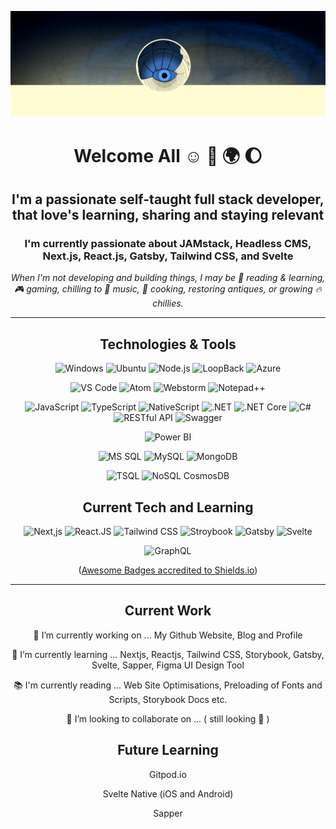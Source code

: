 <div align="center">

![Profile Background Image](./img/bg-gh-profile-dtro-devuk.png)

# Welcome All :relaxed: 🌝 🌍 🌔

## I'm a passionate self-taught full stack developer, that love's learning, sharing and staying relevant

### I'm currently passionate about JAMstack, Headless CMS, Next.js, React.js, Gatsby, Tailwind CSS, and Svelte

_When I'm not developing and building things, I may be :eyes: reading & learning, :video_game: gaming, chilling to :musical_note: music, :stew: cooking, restoring antiques, or growing :fire: chillies._

---

## Technologies & Tools

![Windows](https://img.shields.io/badge/OS-Windows-green)
![Ubuntu](https://img.shields.io/badge/OS-Ubuntu-green)
![Node.js](https://img.shields.io/badge/ServerFrameworks-Nodejs-green)
![LoopBack](https://img.shields.io/badge/ServerFrameworks-Loopback-green)
![Azure](https://img.shields.io/badge/Cloud-Azure-green)

![VS Code](https://img.shields.io/badge/Editor-VSCode-yellow)
![Atom](https://img.shields.io/badge/Editor-Atom-yellow)
![Webstorm](https://img.shields.io/badge/Editor-Webstorm-yellow)
![Notepad++](https://img.shields.io/badge/Editor-NotepadPlusPlus-yellow)

![JavaScript](https://img.shields.io/badge/Code-JavaScript-blue)
![TypeScript](https://img.shields.io/badge/Code-TypesScript-blue)
![NativeScript](https://img.shields.io/badge/Code-NativeScript-blue)
![.NET](https://img.shields.io/badge/Code-NET-blue)
![.NET Core](https://img.shields.io/badge/Code-NETCore-blue)
![C#](https://img.shields.io/badge/Code-CSharp-blue)
![RESTful API](https://img.shields.io/badge/Code-RESTful-blue)
![Swagger](https://img.shields.io/badge/Code-Swagger-blue)

![Power BI](https://img.shields.io/badge/Reporting-PowerBI-orange)

![MS SQL](https://img.shields.io/badge/Database-MSSQL-red)
![MySQL](https://img.shields.io/badge/Database-MySQL-red)
![MongoDB](https://img.shields.io/badge/Database-MongoDB-red)

![TSQL](https://img.shields.io/badge/SQL-TSQL-brightgreen)
![NoSQL CosmosDB](https://img.shields.io/badge/NoSQL-CosmosDB-brightgreen)

## Current Tech and Learning

![Next,js](https://img.shields.io/badge/Code-Nextjs-blue)
![React.JS](https://img.shields.io/badge/Code-Reactjs-blue)
![Tailwind CSS](https://img.shields.io/badge/Code-TailwindCSS-blue)
![Stroybook](https://img.shields.io/badge/Code-Storybook-blue)
![Gatsby](https://img.shields.io/badge/Code-Gastby-blue)
![Svelte](https://img.shields.io/badge/Code-Svelte-blue)

![GraphQL](https://img.shields.io/badge/SQL-GraphQL-brightgreen)

([Awesome Badges accredited to Shields.io](https://shields.io/))

---

## Current Work

🔭 I’m currently working on ... My Github Website, Blog and Profile

🌱 I’m currently learning ... Nextjs, Reactjs, Tailwind CSS, Storybook, Gatsby, Svelte, Sapper, Figma UI Design Tool

📚 I'm currently reading ... Web Site Optimisations, Preloading of Fonts and Scripts, Storybook Docs etc.

👯 I’m looking to collaborate on ... ( still looking 👀 )

## Future Learning

 Gitpod.io

 Svelte Native (iOS and Android)

 Sapper
</div>
